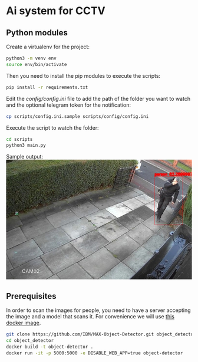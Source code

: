 # Ai system for CCTV

## Python modules

Create a virtualenv for the project:

```bash
python3 -m venv env
source env/bin/activate
```

Then you need to install the pip modules to execute the scripts:

```bash
pip install -r requirements.txt
```

Edit the *config/config.ini* file to add the path of the folder you want to watch and the optional telegram token for the notification:

```bash
cp scripts/config.ini.sample scripts/config/config.ini
```

Execute the script to watch the folder:

```bash
cd scripts
python3 main.py
```

Sample output:
![Sample image](sample.jpeg)

## Prerequisites

In order to scan the images for people, you need to have a server accepting the image and a model that scans it. For convenience we will use [this docker image](https://hub.docker.com/r/codait/max-object-detector).

```bash
git clone https://github.com/IBM/MAX-Object-Detector.git object_detector
cd object_detector
docker build -t object-detector .
docker run -it -p 5000:5000 -e DISABLE_WEB_APP=true object-detector
```

